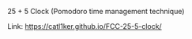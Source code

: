 25 + 5 Clock (Pomodoro time management technique)

Link: https://catl1ker.github.io/FCC-25-5-clock/
